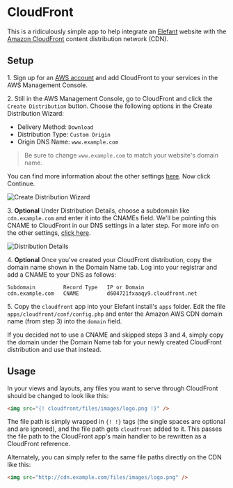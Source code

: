 # CloudFront

This is a ridiculously simple app to help integrate an [Elefant](http://www.elefantcms.com/)
website with the [Amazon CloudFront](http://aws.amazon.com/cloudfront/) content
distribution network (CDN).

## Setup

1\. Sign up for an [AWS account](http://aws.amazon.com/cloudfront/) and
add CloudFront to your services in the AWS Management Console.

2\. Still in the AWS Management Console, go to CloudFront and click the
`Create Distribution` button. Choose the following options in the Create
Distribution Wizard:

* Delivery Method: `Download`
* Distribution Type: `Custom Origin`
* Origin DNS Name: `www.example.com`

> Be sure to change `www.example.com` to match your website's domain name.

You can find more information about the other settings [here](http://docs.amazonwebservices.com/AmazonCloudFront/latest/DeveloperGuide/CreatingDistributions.html).
Now click Continue.

![Create Distribution Wizard](http://docs.amazonwebservices.com/AmazonCloudFront/latest/DeveloperGuide/images/CreateDistributionWiz.png)

3\. **Optional** Under Distribution Details, choose a subdomain like `cdn.example.com` and
enter it into the CNAMEs field. We'll be pointing this CNAME to CloudFront in
our DNS settings in a later step. For more info on the other settings,
[click here](http://docs.amazonwebservices.com/AmazonCloudFront/latest/DeveloperGuide/CreatingDistributions.html).

![Distribution Details](http://docs.amazonwebservices.com/AmazonCloudFront/latest/DeveloperGuide/images/CreateDistributionWiz2.png)

4\. **Optional** Once you've created your CloudFront distribution, copy the domain name shown
in the Domain Name tab. Log into your registrar and add a CNAME to your DNS as follows:

```
Subdomain         Record Type   IP or Domain
cdn.example.com   CNAME         d604721fxaaqy9.cloudfront.net
```

5\. Copy the `cloudfront` app into your Elefant install's `apps` folder. Edit the file
`apps/cloudfront/conf/config.php` and enter the Amazon AWS CDN domain name (from step 3)
into the `domain` field.

If you decided not to use a CNAME and skipped steps 3 and 4, simply copy the domain under
the Domain Name tab for your newly created CloudFront distribution and use that instead.

## Usage

In your views and layouts, any files you want to serve through CloudFront should be changed
to look like this:

```html
<img src="{! cloudfront/files/images/logo.png !}" />
```

The file path is simply wrapped in `{! !}` tags (the single spaces are optional and are
ignored), and the file path gets `cloudfront` added to it. This passes the file path to the
CloudFront app's main handler to be rewritten as a CloudFront reference.

Alternately, you can simply refer to the same file paths directly on the CDN like this:

```html
<img src="http://cdn.example.com/files/images/logo.png" />
```
